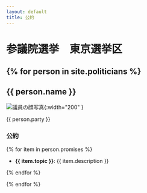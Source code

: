 ```yaml
---
layout: default
title: 公約
---
```


# 参議院選挙　東京選挙区

{% for person in site.politicians %}
---

## {{ person.name }}

![議員の顔写真](person.photo){:width="200" }


{{ person.party }}

### 公約

{% for item in person.promises %}
- **{{ item.topic }}**: {{ item.description }}  

{% endfor %}

{% endfor %}



